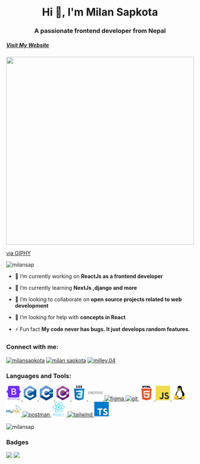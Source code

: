 <h1 align="center">Hi 👋, I'm Milan Sapkota</h1>
<h3 align="center">A passionate frontend developer from Nepal</h3>
<h5 align="left"><a href="https://www.sapkotamilan.com.np/">Visit My Website</a></h5>
<div style="width:100%;height:0;padding-bottom:100%;position:relative;"><img src="https://giphy.com/embed/jBOOXxSJfG8kqMxT11" width="100%" height="100%" style="position:absolute" frameBorder="0" class="giphy-embed" allowFullScreen/></div><p><a href="https://giphy.com/gifs/PizzaNinjas-coding-pizza-ninjas-pizzaninjas-jBOOXxSJfG8kqMxT11">via GIPHY</a></p>
<p align="left"> <img src="https://komarev.com/ghpvc/?username=milansap&label=Profile%20views&color=0e75b6&style=flat" alt="milansap" /> </p>

- 🔭 I’m currently working on **ReactJs as a frontend developer**

- 🌱 I’m currently learning **NextJs ,django and more**

- 👯 I’m looking to collaborate on **open source projects related to web development**

- 🤝 I’m looking for help with **concepts in React**

- ⚡ Fun fact **My code never has bugs. It just develops random features.**

<h3 align="left">Connect with me:</h3>
<p align="left">
<a href="https://linkedin.com/in/milansapkota" target="blank"><img align="center" src="https://raw.githubusercontent.com/rahuldkjain/github-profile-readme-generator/master/src/images/icons/Social/linked-in-alt.svg" alt="milansapkota" height="30" width="40" /></a>
<a href="https://fb.com/milan sapkota" target="blank"><img align="center" src="https://raw.githubusercontent.com/rahuldkjain/github-profile-readme-generator/master/src/images/icons/Social/facebook.svg" alt="milan sapkota" height="30" width="40" /></a>
<a href="https://instagram.com/milley.04" target="blank"><img align="center" src="https://raw.githubusercontent.com/rahuldkjain/github-profile-readme-generator/master/src/images/icons/Social/instagram.svg" alt="milley.04" height="30" width="40" /></a>
</p>

<h3 align="left">Languages and Tools:</h3>
<p align="left"> <a href="https://getbootstrap.com" target="_blank" rel="noreferrer"> <img src="https://raw.githubusercontent.com/devicons/devicon/master/icons/bootstrap/bootstrap-plain-wordmark.svg" alt="bootstrap" width="40" height="40"/> </a> <a href="https://www.cprogramming.com/" target="_blank" rel="noreferrer"> <img src="https://raw.githubusercontent.com/devicons/devicon/master/icons/c/c-original.svg" alt="c" width="40" height="40"/> </a> <a href="https://www.w3schools.com/cpp/" target="_blank" rel="noreferrer"> <img src="https://raw.githubusercontent.com/devicons/devicon/master/icons/cplusplus/cplusplus-original.svg" alt="cplusplus" width="40" height="40"/> </a> <a href="https://www.w3schools.com/cs/" target="_blank" rel="noreferrer"> <img src="https://raw.githubusercontent.com/devicons/devicon/master/icons/csharp/csharp-original.svg" alt="csharp" width="40" height="40"/> </a> <a href="https://www.w3schools.com/css/" target="_blank" rel="noreferrer"> <img src="https://raw.githubusercontent.com/devicons/devicon/master/icons/css3/css3-original-wordmark.svg" alt="css3" width="40" height="40"/> </a> <a href="https://expressjs.com" target="_blank" rel="noreferrer"> <img src="https://raw.githubusercontent.com/devicons/devicon/master/icons/express/express-original-wordmark.svg" alt="express" width="40" height="40"/> </a> <a href="https://www.figma.com/" target="_blank" rel="noreferrer"> <img src="https://www.vectorlogo.zone/logos/figma/figma-icon.svg" alt="figma" width="40" height="40"/> </a> <a href="https://git-scm.com/" target="_blank" rel="noreferrer"> <img src="https://www.vectorlogo.zone/logos/git-scm/git-scm-icon.svg" alt="git" width="40" height="40"/> </a> <a href="https://www.w3.org/html/" target="_blank" rel="noreferrer"> <img src="https://raw.githubusercontent.com/devicons/devicon/master/icons/html5/html5-original-wordmark.svg" alt="html5" width="40" height="40"/> </a> <a href="https://developer.mozilla.org/en-US/docs/Web/JavaScript" target="_blank" rel="noreferrer"> <img src="https://raw.githubusercontent.com/devicons/devicon/master/icons/javascript/javascript-original.svg" alt="javascript" width="40" height="40"/> </a> <a href="https://www.linux.org/" target="_blank" rel="noreferrer"> <img src="https://raw.githubusercontent.com/devicons/devicon/master/icons/linux/linux-original.svg" alt="linux" width="40" height="40"/> </a> <a href="https://www.mysql.com/" target="_blank" rel="noreferrer"> <img src="https://raw.githubusercontent.com/devicons/devicon/master/icons/mysql/mysql-original-wordmark.svg" alt="mysql" width="40" height="40"/> </a> <a href="https://postman.com" target="_blank" rel="noreferrer"> <img src="https://www.vectorlogo.zone/logos/getpostman/getpostman-icon.svg" alt="postman" width="40" height="40"/> </a> <a href="https://reactjs.org/" target="_blank" rel="noreferrer"> <img src="https://raw.githubusercontent.com/devicons/devicon/master/icons/react/react-original-wordmark.svg" alt="react" width="40" height="40"/> </a> <a href="https://tailwindcss.com/" target="_blank" rel="noreferrer"> <img src="https://www.vectorlogo.zone/logos/tailwindcss/tailwindcss-icon.svg" alt="tailwind" width="40" height="40"/> </a> <a href="https://www.typescriptlang.org/" target="_blank" rel="noreferrer"> <img src="https://raw.githubusercontent.com/devicons/devicon/master/icons/typescript/typescript-original.svg" alt="typescript" width="40" height="40"/> </a> </p>

<p><img align="center" src="https://github-readme-stats.vercel.app/api/top-langs?username=milansap&show_icons=true&locale=en&layout=compact" alt="milansap" /></p>

### Badges
![](https://github-readme-stats.vercel.app/api?username=milansap&theme=react&hide_border=false&include_all_commits=false&count_private=true)
![](https://github-readme-streak-stats.herokuapp.com/?user=milansap&theme=react&hide_border=false)




